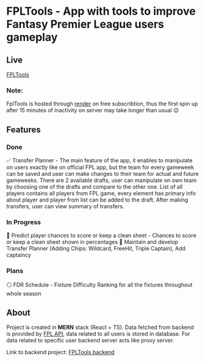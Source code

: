# **FPLTools** - App with tools to improve Fantasy Premier League users gameplay

## Live

[FPLTools](https://fpltools.onrender.com)

### Note:

FplTools is hosted through [render](https://render.com) on free subscribtion, thus the first spin up after 15 minutes of inactivity on server may take longer than usual :wink:

## Features

### Done

:white_check_mark: Transfer Planner - The main feature of the app, it enables to manipulate on users exactly like on official FPL app, but the team for every gameweek can be saved and user can make changes to their team for actual and future gameweeks. There are 2 available drafts, user can manipulate on own team by choosing one of the drafts and compare to the other one. List of all players contains all players from FPL game, every element has primary info about player and player from list can be added to the draft. After making transfers, user can view summary of transfers.

### In Progress

:large_orange_diamond: Predict player chances to score or keep a clean sheet - Chances to score or keep a clean sheet shown in percentages
:large_orange_diamond: Maintain and develop Transfer Planner (Adding Chips: Wildcard, FreeHit, Triple Captain), Add captaincy

### Plans

:white_circle: FDR Schedule - Fixture Difficulty Ranking for all the fixtures throughout whole season

## About

Project is created in **MERN** stack (React + TS). Data fetched from backend is provided by [FPL API](https://fantasy.premierleague.com/api/bootstrap-static/), data related to all users is stored in database. For data related to specific user backend server acts like proxy server.

Link to backend project: [FPLTools backend](https://github.com/FPLTomeczek/BackendFPLToolsV2)

